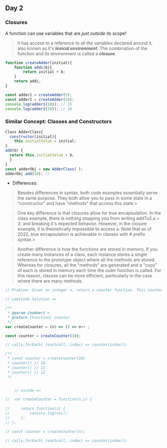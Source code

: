 ## Day 2


### Closures

A function can use variables that are *just outside* its scope!

> it has access to a reference to all the variables declared around it, also known as it's ***lexical environment.*** The combination of the function and its environment is called a ***closure***.
> 

```js
function createAdder(initial){
    function addi(b){
        return initial + b;
    }
    return addi;
}

const adder1 = createAdder(5);
const adder2 = createAdder(10); 
console.log(adder1(10)); // 15
console.log(adder2(10)); // 20
```

### Similar Concept: Classes and Constructors

  ```js
  Class AdderClass{
    constructor(initial){  
      this.initialValue = initial;
  }
  add(b) {
    return this.initialValue + b;
    }
  }
const adderObj = new AdderClass( );
adderObj.add(10); //
  ```

- Differences:
> Besides differences in syntax, both code examples essentially serve the same purpose. They both allow you to pass in some state in a "constructor" and have "methods" that access this state.> 

> One key difference is that closures allow for true encapsulation. In the class example, there is nothing stopping you from writing addTo2.a = 3; and breaking it's expected behavior. However, in the closure example, it is theoretically impossible to access a. Note that as of 2022, true encapsulation is achievable in classes with # prefix syntax.> 

> Another difference is how the functions are stored in memory. If you create many instances of a class, each instance stores a single reference to the prototype object where all the methods are stored. Whereas for closures, all the "methods" are generated and a "copy" of each is stored in memory each time the outer function is called. For this reason, classes can be more efficient, particularly in the case where there are many methods.


```js
// Problem: Given an integer n, return a counter function. This counter function initially returns n and then returns 1 more than the previous value every subsequent time it is called (n, n + 1, n + 2, etc).

// Leetcode Solution =>

/**
 * @param {number} n
 * @return {Function} counter
 */
var createCounter = (n) => () => n++ ;

const counter = createCounter(10);

// calls.forEach( (eachcall, index) => counter(index));

/** 
 * const counter = createCounter(10)
 * counter() // 10
 * counter() // 11
 * counter() // 12
 */


    // vscode =>

//  var createCounter = function(n,i) {
    
//     return function(i) {
//         console.log(n+i);
//     };
// };

// const counter = createCounter(n);

// calls.forEach( (eachcall, index) => counter(index));
```
